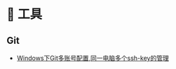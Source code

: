 # 🧰 工具

## Git
- [Windows下Git多账号配置,同一电脑多个ssh-key的管理](/md/Tool/Git/Windows下Git多账号配置,同一电脑多个ssh-key的管理.md "Windows下Git多账号配置,同一电脑多个ssh-key的管理")
